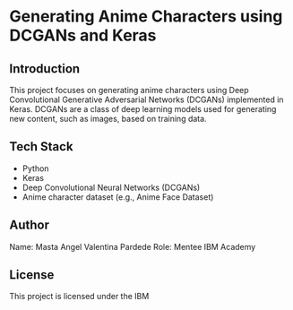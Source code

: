 
# Generating Anime Characters using DCGANs and Keras

## Introduction
This project focuses on generating anime characters using Deep Convolutional Generative Adversarial Networks (DCGANs) implemented in Keras. DCGANs are a class of deep learning models used for generating new content, such as images, based on training data.

## Tech Stack
- Python
- Keras
- Deep Convolutional Neural Networks (DCGANs)
- Anime character dataset (e.g., Anime Face Dataset)

## Author
Name: Masta Angel Valentina Pardede
Role: Mentee IBM Academy

## License
This project is licensed under the IBM
